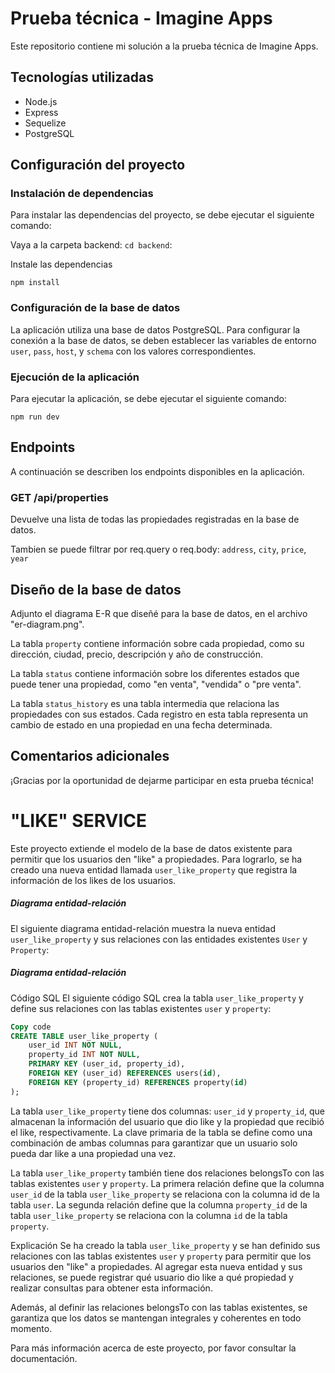 # Prueba técnica - Imagine Apps

Este repositorio contiene mi solución a la prueba técnica de Imagine Apps.

## Tecnologías utilizadas

- Node.js
- Express
- Sequelize
- PostgreSQL

## Configuración del proyecto

### Instalación de dependencias

Para instalar las dependencias del proyecto, se debe ejecutar el siguiente comando:

Vaya a la carpeta backend:
`cd backend`:

Instale las dependencias

`npm install`

### Configuración de la base de datos

La aplicación utiliza una base de datos PostgreSQL. Para configurar la conexión a la base de datos, se deben establecer las variables de entorno `user`, `pass`, `host`, y `schema` con los valores correspondientes.

<!-- Además, se debe ejecutar el siguiente comando para crear las tablas necesarias en la base de datos:

Copy code

`npx sequelize-cli db:migrate` -->

### Ejecución de la aplicación

Para ejecutar la aplicación, se debe ejecutar el siguiente comando:

`npm run dev`

## Endpoints

A continuación se describen los endpoints disponibles en la aplicación.

### GET /api/properties

Devuelve una lista de todas las propiedades registradas en la base de datos.

Tambien se puede filtrar por req.query o req.body: `address`, `city`, `price`, `year`

<!-- ### POST /properties/:id/like

Registra que un usuario ha dado "like" a una propiedad específica. Se debe especificar el `id` de la propiedad en la URL. -->

## Diseño de la base de datos

Adjunto el diagrama E-R que diseñé para la base de datos, en el archivo "er-diagram.png".

La tabla `property` contiene información sobre cada propiedad, como su dirección, ciudad, precio, descripción y año de construcción.

La tabla `status` contiene información sobre los diferentes estados que puede tener una propiedad, como "en venta", "vendida" o "pre venta".

La tabla `status_history` es una tabla intermedia que relaciona las propiedades con sus estados. Cada registro en esta tabla representa un cambio de estado en una propiedad en una fecha determinada.

<!-- La tabla `likes` registra los "likes" que han dado los usuarios a las propiedades. Cada registro en esta tabla representa un "like" de un usuario a una propiedad en una fecha determinada. -->

## Comentarios adicionales

¡Gracias por la oportunidad de dejarme participar en esta prueba técnica!

# "LIKE" SERVICE

Este proyecto extiende el modelo de la base de datos existente para permitir que los usuarios den "like" a propiedades. Para lograrlo, se ha creado una nueva entidad llamada `user_like_property` que registra la información de los likes de los usuarios.

##### Diagrama entidad-relación

El siguiente diagrama entidad-relación muestra la nueva entidad `user_like_property` y sus relaciones con las entidades existentes `User` y `Property`:

##### Diagrama entidad-relación

Código SQL
El siguiente código SQL crea la tabla `user_like_property` y define sus relaciones con las tablas existentes `user` y `property`:

```sql
Copy code
CREATE TABLE user_like_property (
    user_id INT NOT NULL,
    property_id INT NOT NULL,
    PRIMARY KEY (user_id, property_id),
    FOREIGN KEY (user_id) REFERENCES users(id),
    FOREIGN KEY (property_id) REFERENCES property(id)
);
```

La tabla `user_like_property` tiene dos columnas: `user_id` y `property_id`, que almacenan la información del usuario que dio like y la propiedad que recibió el like, respectivamente. La clave primaria de la tabla se define como una combinación de ambas columnas para garantizar que un usuario solo pueda dar like a una propiedad una vez.

La tabla `user_like_property` también tiene dos relaciones belongsTo con las tablas existentes `user` y `property`. La primera relación define que la columna `user_id` de la tabla `user_like_property` se relaciona con la columna id de la tabla `user`. La segunda relación define que la columna `property_id` de la tabla `user_like_property` se relaciona con la columna `id` de la tabla `property`.

Explicación
Se ha creado la tabla `user_like_property` y se han definido sus relaciones con las tablas existentes `user` y `property` para permitir que los usuarios den "like" a propiedades. Al agregar esta nueva entidad y sus relaciones, se puede registrar qué usuario dio like a qué propiedad y realizar consultas para obtener esta información.

Además, al definir las relaciones belongsTo con las tablas existentes, se garantiza que los datos se mantengan integrales y coherentes en todo momento.

Para más información acerca de este proyecto, por favor consultar la documentación.
